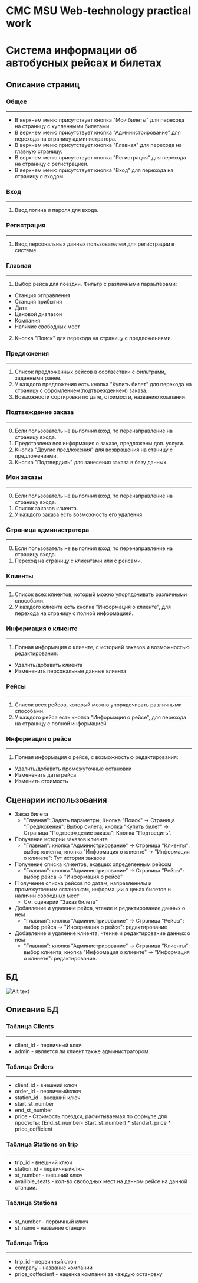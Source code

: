 CMC MSU Web-technology practical work
=============

# Система информации об автобусных рейсах и билетах

## Описание страниц

### Общее
---
- В верхнем меню присутствует кнопка "Мои билеты" для перехода на страницу с купленными билетами.
- В верхнем меню присутствует кнопка "Администрирование" для перехода на страницу администратора.
- В верхнем меню присутствует кнопка "Главная" для перехода на главную страницу.
- В верхнем меню присутствует кнопка "Регистрация" для перехода на страницу с регистрацией.
- В верхнем меню присутствует кнопка "Вход" для перехода на страницу с входом.

### Вход
---
1. Ввод логина и пароля для входа.

### Регистрация
---
1. Ввод персональных данных пользователем для регистрации в системе.

### Главная
---
1. Выбор рейса для поездки. Фильтр с различными парамтерами: 
- Станция отправления 
- Станция прибытия
- Дата
- Ценовой диапазон
- Компания
- Наличие свободных мест

2. Кнопка "Поиск" для перехода на страницу с предложениями.

### Предложения
---
1. Список предложенных рейсов в соотвествии с фильтрами, заданными ранее.
2. У каждого предложения есть кнопка "Купить билет" для перехода на страницу с офромлением(подтвреждением) заказа.
3. Возможности сортировки по дате, стоимости, названию компании.

### Подтвеждение заказа
---
0. Если пользователь не выполнил вход, то перенаправление на страницу входа.
1. Представлена вся информация о заказе, предложены доп. услуги.
2. Кнопка "Другие предложения" для возвращения на станицу с предложениями.
3. Кнопка "Подтвердить" для занесения заказа в базу данных.

### Мои заказы
---
0. Если пользователь не выполнил вход, то перенаправление на страницу входа.
1. Список заказов клиента.
2. У каждого заказа есть возможность его удаления.

### Страница администратора
---
0. Если пользователь не выполнил вход, то перенаправление на страцицу входа.
1. Переход на страницу с клиентами или с рейсами.

### Клиенты
---
1. Список всех клиентов, который можно упорядочивать различными способами.
2. У каждого клиента есть кнопка "Информация о клиенте", для перехода на страницу с полной информацией.

### Информация о клиенте
---
1. Полная информация о клиенте, с историей заказов и возможностью редактирования:
- Удалить/добавить клиента
- Измененить персональные данные клиента

### Рейсы
---
1. Список всех рейсов, который можно упорядочивать различными способами.
2. У каждого рейса есть кнопка "Информация о рейсе", для перехода на страницу с полной информацией.

### Информация о рейсе
---
1. Полная информация о рейсе, с возможностью редактирования:
- Удалить/добавить промежуточные остановки
- Измененить даты рейса
- Изменить стоимость

## Сценарии использования

- Заказ билета
  - "Главная": Задать параметры, Кнопка "Поиск" -> Страница "Предложения": Выбор билета, кнопка "Купить билет" -> Страница "Подтверждение заказа": Кнопка "Подтведить".
- Получение истории заказов клиента
  - "Главная": кнопка "Администрирование" -> Страница "Клиенты": выбор клиента, кнопка "Информация о клиенте" -> "Информация о клинете": Тут история заказов
- Получение списка клиентов, ехавших определенным рейсом
  - "Главная": кнопка "Администрирование" -> Страница "Рейсы": выбор рейса -> "Информация о рейсе"
- П
олучение списка рейсов по датам, направлениям и промежуточным остановкам, информации о ценах билетов и наличии свободных мест
  - См. сценарий "Заказ билета"
- Добавление и удаление рейса, чтение и редактирование данных о нем
  - "Главная": кнопка "Администрирование" -> Страница "Рейсы": выбор рейса -> "Информация о рейсе": редактирование
- Добавление и удаление клиента, чтение и редактирование данных о нем
  - "Главная": кнопка "Администрирование" -> Страница "Клиенты": выбор клиента, кнопка "Информация о клиенте" -> "Информация о клинете": редактирование.

## БД

![Alt text](docs/Diag.png)

## Описание БД

### Таблица Clients
---
- client\_id - первичный ключ
- admin - является ли клиент также администратором

### Таблица Orders
---
- client\_id - внешний ключ
- order\_id -  первичныйключ
- station\_id - внешний ключ
- start\_st\_number
- end\_st\_number
- price - Стоимость поездки, расчитываемая по формуле для простоты: (End\_st\_number- Start\_st\_number) * standart\_price * price\_cofficient

### Таблица Stations on trip
---
- trip\_id - внешний ключ
- station\_id -  первичныйключ
- st\_number - внешний ключ
- availible\_seats - кол-во свободных мест на данном рейсе на данной станции.

### Таблица Stations
---
- st\_number - первичный ключ
- st\_name - название станции

### Таблица Trips 
---
- trip\_id -  первичныйключ
- company - название компании
- price\_coffecient - наценка компании за каждую остановку
